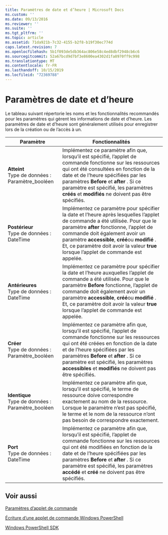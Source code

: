 ```yaml
---
title: Paramètres de date et d’heure | Microsoft Docs
ms.custom: ''
ms.date: 09/13/2016
ms.reviewer: ''
ms.suite: ''
ms.tgt_pltfrm: ''
ms.topic: article
ms.assetid: 71da921b-7c32-4155-b2f8-b19f30ec774d
caps.latest.revision: 7
ms.openlocfilehash: 5b1f093de5db364ac806e58c4ed8dbf2948cb6c6
ms.sourcegitcommit: 52a67bcd9d7bf3e8600ea4302d1fa8970ff9c998
ms.translationtype: MT
ms.contentlocale: fr-FR
ms.lasthandoff: 10/15/2019
ms.locfileid: "72369788"
---
```

# <a name="date-and-time-parameters"></a>Paramètres de date et d’heure

Le tableau suivant répertorie les noms et les fonctionnalités recommandés pour les paramètres qui gèrent les informations de date et d’heure. Les paramètres de date et d’heure sont généralement utilisés pour enregistrer lors de la création ou de l’accès à un.

|Paramètre|Fonctionnalités|
|---|---|
|**Atteint**<br>Type de données : Paramètre_booléen|Implémentez ce paramètre afin que, lorsqu’il est spécifié, l’applet de commande fonctionne sur les ressources qui ont été consultées en fonction de la date et de l’heure spécifiées par les paramètres **Before** et **after** . Si ce paramètre est spécifié, les paramètres **créés** et **modifiés** ne doivent pas être spécifiés.|
|**Postérieur**<br>Type de données : DateTime|Implémentez ce paramètre pour spécifier la date et l’heure après lesquelles l’applet de commande a été utilisée. Pour que le paramètre **after** fonctionne, l’applet de commande doit également avoir un paramètre **accessible**, **créé**ou **modifié** . Et, ce paramètre doit avoir la valeur **true** lorsque l’applet de commande est appelée.|
|**Antérieures**<br>Type de données : DateTime|Implémentez ce paramètre pour spécifier la date et l’heure auxquelles l’applet de commande a été utilisée. Pour que le paramètre **Before** fonctionne, l’applet de commande doit également avoir un paramètre **accessible**, **créé**ou **modifié** . Et, ce paramètre doit avoir la valeur **true** lorsque l’applet de commande est appelée.|
|**Créer**<br>Type de données : Paramètre_booléen|Implémentez ce paramètre afin que, lorsqu’il est spécifié, l’applet de commande fonctionne sur les ressources qui ont été créées en fonction de la date et de l’heure spécifiées par les paramètres **Before** et **after** . Si ce paramètre est spécifié, les paramètres **accessibles** et **modifiés** ne doivent pas être spécifiés.|
|**Identique**<br>Type de données : Paramètre_booléen|Implémentez ce paramètre afin que, lorsqu’il est spécifié, le terme de ressource doive correspondre exactement au nom de la ressource. Lorsque le paramètre n’est pas spécifié, le terme et le nom de la ressource n’ont pas besoin de correspondre exactement.|
|**Port**<br>Type de données : DateTime|Implémentez ce paramètre afin que, lorsqu’il est spécifié, l’applet de commande fonctionne sur les ressources qui ont été modifiées en fonction de la date et de l’heure spécifiées par les paramètres **Before** et **after** . Si ce paramètre est spécifié, les paramètres **accédé** et **créé** ne doivent pas être spécifiés.|
## <a name="see-also"></a>Voir aussi

[Paramètres d’applet de commande](./cmdlet-parameters.md)

[Écriture d’une applet de commande Windows PowerShell](./writing-a-windows-powershell-cmdlet.md)

[Windows PowerShell SDK](../windows-powershell-reference.md)
